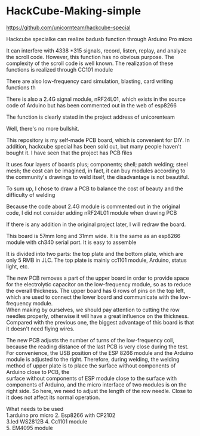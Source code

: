 # HackCube-Making-simple
 
https://github.com/unicornteam/hackcube-special <br>

Hackcube specialke can realize badusb function through Arduino Pro micro <br>

It can interfere with 4338 *315 signals, record, listen, replay, and analyze the scroll code. However, this function has no obvious purpose. The complexity of the scroll code is well known. The realization of these functions is realized through CC101 module <br>

There are also low-frequency card simulation, blasting, card writing functions th



There is also a 2.4G signal module, nRF24L01, which exists in the source code of Arduino but has been commented out in the web of esp8266

The function is clearly stated in the project address of unicorenteam <br>

Well, there's no more bullshit. <br>

This repository is my self-made PCB board, which is convenient for DIY. In addition, hackcube special has been sold out, but many people haven't bought it. I have seen that the project has PCB files <br>

It uses four layers of boards plus; components; shell; patch welding; steel mesh; the cost can be imagined, in fact, it can buy modules according to the community's drawings to weld itself, the disadvantage is not beautiful. <br>

To sum up, I chose to draw a PCB to balance the cost of beauty and the difficulty of welding

Because the code about 2.4G module is commented out in the original code, I did not consider adding nRF24L01 module when drawing PCB <br>

If there is any addition in the original project later, I will redraw the board. <br>

This board is 57mm long and 31mm wide. It is the same as an esp8266 module with ch340 serial port. It is easy to assemble

It is divided into two parts: the top plate and the bottom plate, which are only 5 RMB in JLC. The top plate is mainly cc1101 module, Arduino, status light, etc. <br>

The new PCB removes a part of the upper board in order to provide space for the electrolytic capacitor on the low-frequency module, so as to reduce the overall thickness. The upper board has 6 rows of pins on the top left, which are used to connect the lower board and communicate with the low-frequency module.<br>
When making by ourselves, we should pay attention to cutting the row needles properly, otherwise it will have a great influence on the thickness. Compared with the previous one, the biggest advantage of this board is that it doesn't need flying wires.

The new PCB adjusts the number of turns of the low-frequency coil, because the reading distance of the last PCB is very close during the test. For convenience, the USB position of the ESP 8266 module and the Arduino module is adjusted to the right. Therefore, during welding, the welding method of upper plate is to place the surface without components of Arduino close to PCB, the<br> surface without components of ESP module close to the surface with components of Arduino, and the micro interface of two modules is on the right side. So here, we need to adjust the length of the row needle. Close to it does not affect its normal operation.<br>

What needs to be used<br>
1.arduino pro micro
2. Esp8266 with CP2102<br>
3.led WS2812B
4. Cc1101 module<br>
5. EM4095 module


 

